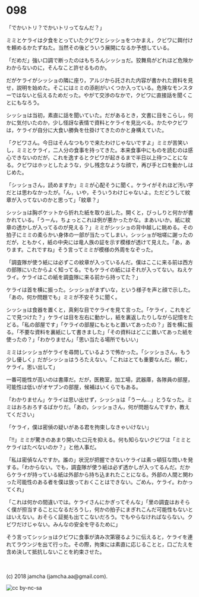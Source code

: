 # 098

「でかいトリ？でかいトリってなんだ？」  

ミミとケライは夕食をとっていたクビワとシッショをつかまえ，クビワに餌付けを頼めるかたずねた。当然その後どういう展開になるか予想している。  

「だめだ」強い口調で断ったのはもちろんシッショだ。狡舞鳥がどれほど危険かわからないのに，そんなこと許せるものか。  

だがケライがシッショの隣に座り，アルジから託された内容が書かれた資料を見せ，説明を始めた。そこにはミミの添削がいくつか入っている。危険なモンスターではないと伝えるためだった。やがて交渉のなかで，クビワに直接話を聞くことにもなろう。  

シッショは当初，素直に話を聞いていた。だがあるとき，文書に目をこらし，何かに気付いたのか，少し怪訝な表情で資料とケライを見比べる。かたやクビワは，ケライが自分に大食い勝負を仕掛けてきたのかと身構えていた。  

「クビワさん。今日はそんなつもりで来たわけじゃないですよ」ミミが苦笑いし，ミミとケライ，二人分の食事を持ってきた。本来食事中にものを読むのは感心できないのだが，これを逸するとクビワが起きるまで半日以上待つことになる。クビワはホッとしたような，少し残念なような顔で，再び手と口を動かしはじめた。  

「シッショさん，読めますか」ミミが心配そうに聞く。ケライがそれほど汚い字だとは思わなかったが。「ん，いや，そういうわけじゃないよ。ただどうして紋章が入ってないのかと思って」「紋章？」  

シッショは胸ポケットから折れた紙を取り出した。開くと，びっしりと何かが書かれている。「うーん，ちょっとこれは例が悪かったかな。まあいいか。紙に紋章の透かしが入ってるのが見える？」ミミがシッショの背中越しに眺める。その拍子にミミの柔らかい身体の一部が当たってしまい，シッショが咄嗟に謝ったのだが，ともかく，紙の中央には竜人族の証を示す模様が透けて見えた。「あ，あります。これですね」そう言ってミミが模様の外周をなぞった。  

「調査隊が使う紙には必ずこの紋章が入っているんだ。僕はここに来る前は西方の部隊にいたからよく知ってる。でもケライの紙にはそれが入ってない。ねえケライ。ケライはこの紙を調査隊に来る前から持ってた？」  

ケライは首を横に振った。シッショがまずいな，という様子を声と顔で示した。「あの，何か問題でも」ミミが不安そうに聞く。  

シッショは食器を置くと，真剣な目でケライを見て言った。「ケライ，これをどこで見つけた？」ケライは目を左右に動かし，紙を裏返したりしながら記憶をたどる。「私の部屋です」「ケライの部屋にもともと置いてあったの？」首を横に振る。「不要な資料を裏紙にして書きました」「その資料はどこに置いてあった紙を使ったの？」「わかりません」「思い当たる場所でもいい」  

ミミはシッショがケライを尋問しているようで怖かった。「シッショさん，もう少し優しく」だがシッショはうろたえない。「これはとても重要なんだ。頼む，ケライ。思い出して」  

一番可能性が高いのは書庫だ。だが，医務室，加工場，武器庫，各隊員の部屋，可能性は低いがオヤブンの部屋，候補はいくらでもある。  

「わかりません」ケライは思い出せず，シッショは「うーん…」とうなった。ミミはおろおろするばかりだ。「あの，シッショさん，何が問題なんですか，教えてください」  

「ケライ，僕は密偵の疑いがある君を拘束しなきゃいけない」  

「!!」ミミが驚きのあまり開いた口元を抑える。何も知らないクビワは「ミミとケライはたべないのか？」と他人事だ。  

「私は密偵なんですか。誰の」状況が把握できないケライは素っ頓狂な問いを発する。「わからない。でも，調査隊が使う紙は必ず透かしが入ってるんだ。だからケライが持っている紙は外部から持ち込まれたことになる。外部の人間と関わった可能性のある者を僕は放っておくことはできない。ごめん，ケライ。わかってくれ」  

「これは何かの間違いでは。ケライさんにかぎってそんな」「里の調査はおそらく僕が担当することになるだろうし，何かの拍子にまぎれこんだ可能性もないとはいえない。おそらく証拠も出てこないだろう。でもやらなければならない。クビワだけじゃない。みんなの安全を守るために」  

そう言ってシッショはクビワに食事が済み次第寝るように伝えると，ケライを連れてラウンジを出て行った。その際，拘束には素直に応じることと，口ごたえを含め決して抵抗しないことを約束させた。  

<br>  
<br>  
(c) 2018 jamcha (jamcha.aa@gmail.com).  

![cc by-nc-sa](http://i.creativecommons.org/l/by-nc-sa/4.0/88x31.png)
